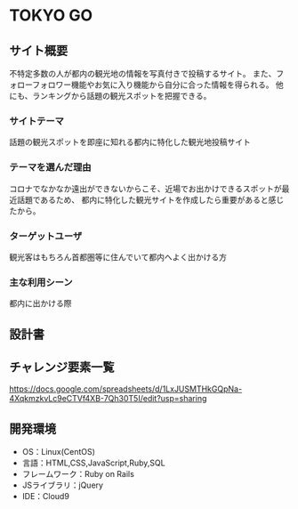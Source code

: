 # TOKYO GO

## サイト概要
不特定多数の人が都内の観光地の情報を写真付きで投稿するサイト。
また、フォローフォロワー機能やお気に入り機能から自分に合った情報を得られる。
他にも、ランキングから話題の観光スポットを把握できる。

### サイトテーマ
話題の観光スポットを即座に知れる都内に特化した観光地投稿サイト

### テーマを選んだ理由
コロナでなかなか遠出ができないからこそ、近場でお出かけできるスポットが最近話題であるため、
都内に特化した観光サイトを作成したら重要があると感じたから。


### ターゲットユーザ
観光客はもちろん首都圏等に住んでいて都内へよく出かける方

### 主な利用シーン
都内に出かける際

## 設計書

## チャレンジ要素一覧
https://docs.google.com/spreadsheets/d/1LxJUSMTHkGQpNa-4XqkmzkvLc9eCTVf4XB-7Qh30T5I/edit?usp=sharing

## 開発環境
- OS：Linux(CentOS)
- 言語：HTML,CSS,JavaScript,Ruby,SQL
- フレームワーク：Ruby on Rails
- JSライブラリ：jQuery
- IDE：Cloud9

